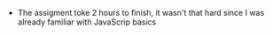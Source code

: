 
- The assigment toke 2 hours to finish, it wasn't that hard since I was already familiar with JavaScrip basics
